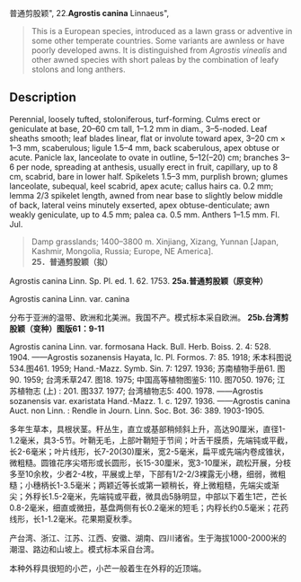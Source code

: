 普通剪股颖",
22.**Agrostis canina** Linnaeus",

> This is a European species, introduced as a lawn grass or adventive in some other temperate countries. Some variants are awnless or have poorly developed awns. It is distinguished from *Agrostis vinealis* and other awned species with short paleas by the combination of leafy stolons and long anthers.

## Description
Perennial, loosely tufted, stoloniferous, turf-forming. Culms erect or geniculate at base, 20–60 cm tall, 1–1.2 mm in diam., 3–5-noded. Leaf sheaths smooth; leaf blades linear, flat or involute toward apex, 3–20 cm × 1–3 mm, scaberulous; ligule 1.5–4 mm, back scaberulous, apex obtuse or acute. Panicle lax, lanceolate to ovate in outline, 5–12(–20) cm; branches 3–6 per node, spreading at anthesis, usually erect in fruit, capillary, up to 8 cm, scabrid, bare in lower half. Spikelets 1.5–3 mm, purplish brown; glumes lanceolate, subequal, keel scabrid, apex acute; callus hairs ca. 0.2 mm; lemma 2/3 spikelet length, awned from near base to slightly below middle of back, lateral veins minutely exserted, apex obtuse-denticulate; awn weakly geniculate, up to 4.5 mm; palea ca. 0.5 mm. Anthers 1–1.5 mm. Fl. Jul.

> Damp grasslands; 1400–3800 m. Xinjiang, Xizang, Yunnan [Japan, Kashmir, Mongolia, Russia; Europe, NE America].
**25．普通剪股颖（拟）**

Agrostis canina Linn. Sp. Pl. ed. 1. 62. 1753.
**25a.普通剪股颖（原变种）**

Agrostis canina Linn. var. canina

分布于亚洲的温带、欧洲和北美洲。我国不产。模式标本采自欧洲。
**25b.台湾剪股颖（变种）图版61：9-11**

Agrostis canina Linn. var. formosana Hack. Bull. Herb. Boiss. 2. 4: 528. 1904. ——Agrostis sozanensis Hayata, Ic. Pl. Formos. 7: 85. 1918; 禾本科图说534.图461. 1959; Hand.-Mazz. Symb. Sin. 7: 1297. 1936; 苏南植物手册61. 图90. 1959; 台湾禾草247. 图18. 1975; 中国高等植物图鉴5: 110. 图7050. 1976; 江苏植物志 (上) : 201. 图337. 1977; 台湾植物志5: 400. 1978. ——Agrostis sozanensis var. exaristata Hand.-Mazz. 1. c. 1297. 1936. ——Agrostis canina Auct. non Linn. : Rendle in Journ. Linn. Soc. Bot. 36: 389. 1903-1905.

多年生草本，具根状茎。秆丛生，直立或基部稍倾斜上升，高达90厘米，直径1-1.2毫米，具3-5节。叶鞘无毛，上部叶鞘短于节间；叶舌干膜质，先端钝或平截，长2-6毫米；叶片线形，长7-20(30)厘米，宽2-5毫米，扁平或先端内卷成锥状，微粗糙。圆锥花序尖塔形或长圆形，长15-30厘米，宽3-10厘米，疏松开展，分枝多至10余枚，少者2-4枚，平展或上举，下部有1/2-2/3裸露无小穗，细弱，微粗糙；小穗柄长1-3.5毫米；两颖近等长或第一颖稍长，脊上微粗糙，先端尖或渐尖；外稃长1.5-2毫米，先端钝或平截，微具齿5脉明显，中部以下着生1芒，芒长 0.8-2毫米，细直或微扭，基盘两侧有长0.2毫米的短毛；内稃长约0.5毫米；花药线形，长1-1.2毫米。花果期夏秋季。

产台湾、浙江、江苏、江西、安徽、湖南、四川诸省。生于海拔1000-2000米的潮湿、路边和山坡上。模式标本采自台湾。

本种外稃具很短的小芒，小芒一般着生在外稃的近顶端。
